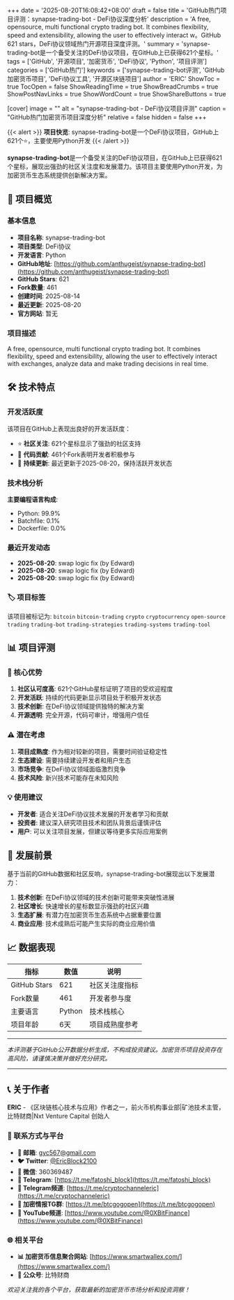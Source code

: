 +++
date = '2025-08-20T16:08:42+08:00'
draft = false
title = 'GitHub热门项目评测：synapse-trading-bot - DeFi协议深度分析'
description = 'A free, opensource, multi functional crypto trading bot. It combines flexibility, speed and extensibility, allowing the user to effectively interact w。GitHub 621 stars，DeFi协议领域热门开源项目深度评测。'
summary = 'synapse-trading-bot是一个备受关注的DeFi协议项目，在GitHub上已获得621个星标。'
tags = ['GitHub', '开源项目', '加密货币', 'DeFi协议', 'Python', '项目评测']
categories = ['GitHub热门']
keywords = ['synapse-trading-bot评测', 'GitHub加密货币项目', 'DeFi协议工具', '开源区块链项目']
author = 'ERIC'
ShowToc = true
TocOpen = false
ShowReadingTime = true
ShowBreadCrumbs = true
ShowPostNavLinks = true
ShowWordCount = true
ShowShareButtons = true

[cover]
image = ""
alt = "synapse-trading-bot - DeFi协议项目评测"
caption = "GitHub热门加密货币项目深度分析"
relative = false
hidden = false
+++

{{< alert >}}
**项目快览**: synapse-trading-bot是一个DeFi协议项目，GitHub上621个⭐，主要使用Python开发
{{< /alert >}}

**synapse-trading-bot**是一个备受关注的DeFi协议项目，在GitHub上已获得621个星标，展现出强劲的社区关注度和发展潜力。该项目主要使用Python开发，为加密货币生态系统提供创新解决方案。

## 🎯 项目概览

### 基本信息
- **项目名称**: synapse-trading-bot
- **项目类型**: DeFi协议
- **开发语言**: Python
- **GitHub地址**: [https://github.com/anthugeist/synapse-trading-bot](https://github.com/anthugeist/synapse-trading-bot)
- **GitHub Stars**: 621
- **Fork数量**: 461
- **创建时间**: 2025-08-14
- **最近更新**: 2025-08-20
- **官方网站**: 暂无

### 项目描述
A free, opensource, multi functional crypto trading bot. It combines flexibility, speed and extensibility, allowing the user to effectively interact with exchanges, analyze data and make trading decisions in real time.

## 🛠️ 技术特点

### 开发活跃度
该项目在GitHub上表现出良好的开发活跃度：
- ⭐ **社区关注**: 621个星标显示了强劲的社区支持
- 🔄 **代码贡献**: 461个Fork表明开发者积极参与
- 📅 **持续更新**: 最近更新于2025-08-20，保持活跃开发状态

### 技术栈分析

**主要编程语言构成**:
- Python: 99.9%
- Batchfile: 0.1%
- Dockerfile: 0.0%


### 最近开发动态
- **2025-08-20**: swap logic fix (by Edward)
- **2025-08-20**: swap logic fix (by Edward)
- **2025-08-20**: swap logic fix (by Edward)


### 🏷️ 项目标签
该项目被标记为: `bitcoin` `bitcoin-trading` `crypto` `cryptocurrency` `open-source` `trading` `trading-bot` `trading-strategies` `trading-systems` `trading-tool`


## 📊 项目评测

### 🎯 核心优势
1. **社区认可度高**: 621个GitHub星标证明了项目的受欢迎程度
2. **开发活跃**: 持续的代码更新显示项目处于积极开发状态
3. **技术创新**: 在DeFi协议领域提供独特的解决方案
4. **开源透明**: 完全开源，代码可审计，增强用户信任

### ⚠️ 潜在考虑
1. **项目成熟度**: 作为相对较新的项目，需要时间验证稳定性
2. **生态建设**: 需要持续建设开发者和用户生态
3. **市场竞争**: 在DeFi协议领域面临激烈竞争
4. **技术风险**: 新兴技术可能存在未知风险

### 💡 使用建议
- **开发者**: 适合关注DeFi协议技术发展的开发者学习和贡献
- **投资者**: 建议深入研究项目技术和团队背景后谨慎评估
- **用户**: 可以关注项目发展，但建议等待更多实际应用案例

## 🔮 发展前景

基于当前的GitHub数据和社区反响，synapse-trading-bot展现出以下发展潜力：

1. **技术创新**: 在DeFi协议领域的技术创新可能带来突破性进展
2. **社区增长**: 快速增长的星标数显示强劲的社区兴趣
3. **生态扩展**: 有潜力在加密货币生态系统中占据重要位置
4. **商业应用**: 技术成熟后可能产生实际的商业应用价值

## 📈 数据表现

| 指标 | 数值 | 说明 |
|------|------|------|
| GitHub Stars | 621 | 社区关注度指标 |
| Fork数量 | 461 | 开发者参与度 |
| 主要语言 | Python | 技术栈核心 |
| 项目年龄 | 6天 | 项目成熟度参考 |

---

*本评测基于GitHub公开数据分析生成，不构成投资建议。加密货币项目投资存在高风险，请谨慎决策并做好充分研究。*

---

## 📞 关于作者

**ERIC** - 《区块链核心技术与应用》作者之一，前火币机构事业部|矿池技术主管，比特财商|Nxt Venture Capital 创始人

### 🔗 联系方式与平台

- **📧 邮箱**: [gyc567@gmail.com](mailto:gyc567@gmail.com)
- **🐦 Twitter**: [@EricBlock2100](https://twitter.com/EricBlock2100)
- **💬 微信**: 360369487
- **📱 Telegram**: [https://t.me/fatoshi_block](https://t.me/fatoshi_block)
- **📢 Telegram频道**: [https://t.me/cryptochanneleric](https://t.me/cryptochanneleric)
- **👥 加密情报TG群**: [https://t.me/btcgogopen](https://t.me/btcgogopen)
- **🎥 YouTube频道**: [https://www.youtube.com/@0XBitFinance](https://www.youtube.com/@0XBitFinance)

### 🌐 相关平台

- **📊 加密货币信息聚合网站**: [https://www.smartwallex.com/](https://www.smartwallex.com/)
- **📖 公众号**: 比特财商

*欢迎关注我的各个平台，获取最新的加密货币市场分析和投资洞察！*
